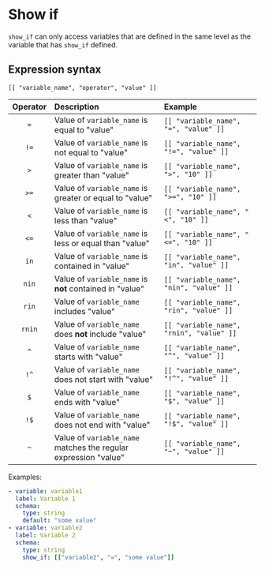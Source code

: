 # Show if

`show_if` can only access variables that are defined in the same level as the variable that has `show_if` defined.

## Expression syntax

`[[ "variable_name", "operator", "value" ]]`

| Operator | Description                                                     | Example                                  |
| :------: | :-------------------------------------------------------------- | :--------------------------------------- |
|   `=`    | Value of `variable_name` is equal to "value"                    | `[[ "variable_name", "=", "value" ]]`    |
|   `!=`   | Value of `variable_name` is not equal to "value"                | `[[ "variable_name", "!=", "value" ]]`   |
|   `>`    | Value of `variable_name` is greater than "value"                | `[[ "variable_name", ">", "10" ]]`       |
|   `>=`   | Value of `variable_name` is greater or equal to "value"         | `[[ "variable_name", ">=", "10" ]]`      |
|   `<`    | Value of `variable_name` is less than "value"                   | `[[ "variable_name", "<", "10" ]]`       |
|   `<=`   | Value of `variable_name` is less or equal than "value"          | `[[ "variable_name", "<=", "10" ]]`      |
|   `in`   | Value of `variable_name` is contained in "value"                | `[[ "variable_name", "in", "value" ]]`   |
|  `nin`   | Value of `variable_name` is **not** contained in "value"        | `[[ "variable_name", "nin", "value" ]]`  |
|  `rin`   | Value of `variable_name` includes "value"                       | `[[ "variable_name", "rin", "value" ]]`  |
|  `rnin`  | Value of `variable_name` does **not** include "value"           | `[[ "variable_name", "rnin", "value" ]]` |
|   `^`    | Value of `variable_name` starts with "value"                    | `[[ "variable_name", "^", "value" ]]`    |
|   `!^`   | Value of `variable_name` does not start with "value"            | `[[ "variable_name", "!^", "value" ]]`   |
|   `$`    | Value of `variable_name` ends with "value"                      | `[[ "variable_name", "$", "value" ]]`    |
|   `!$`   | Value of `variable_name` does not end with "value"              | `[[ "variable_name", "!$", "value" ]]`   |
|   `~`    | Value of `variable_name` matches the regular expression "value" | `[[ "variable_name", "~", "value" ]]`    |

Examples:

```yaml
- variable: variable1
  label: Variable 1
  schema:
    type: string
    default: "some value"
- variable: variable2
  label: Variable 2
  schema:
    type: string
    show_if: [["variable2", "=", "some value"]]
```
